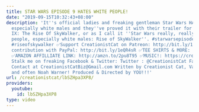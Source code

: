 ```yaml
---
title: STAR WARS EPISODE 9 HATES WHITE PEOPLE!
date: "2019-09-15T10:32:43+08:00"
description: 'It''s official ladies and freaking gentleman Star Wars HATES WHITE PEOPLE,
  especially white males and they''ve proved it with their trailer for Star Wars Episode
  IX: The Rise Of SkyWalker, or as I call it ''Star Wars really, really hates white
  people, especially white males: Rise of SkyWalker''. #starwarsepisodeix #starwarshateswhitepeople
  #riseofskywalker ✅Support CreationistCat on Patreon: http://bit.ly/1ASeYOt ✅One-time
  contribution with PayPal: http://bit.ly/1eQR4sR ✅TEE SHIRTS & MORE: https://teespring.com/stores/creationist-cat
  ✅AMAZON AFFILLIATE LINK: http://amzn.to/2pu8T95 ✅MUSIC!: https://creationistcat.bandcamp.com/
  Stalk me on freaking Facebook & Twitter: Twitter : @CreationistCat Facebook : https://www.facebook.com/creationist.cat
  Contact at CreationistCatBiz@Gmail.com Written by Creationist Cat, Vadim Newquist
  and often Noah Warner! Produced & Directed by YOU!!!'
url: /creationistcat/lbSZHpa3XP8/
providers:
  youtube:
    id: lbSZHpa3XP8
type: video
---
```

